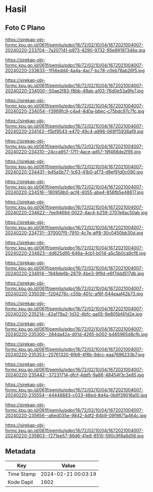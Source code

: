 # Hasil

## Foto C Plano

https://sirekap-obj-formc.kpu.go.id/061f/pemilu/pdpr/16/72/02/10/04/1672021004007-20240220-233704--7a207141-b973-4290-9732-95e99197346e.jpg

https://sirekap-obj-formc.kpu.go.id/061f/pemilu/pdpr/16/72/02/10/04/1672021004007-20240220-233833--1f56edd4-4a4a-4ac7-bc78-c0eb78ab26f5.jpg

https://sirekap-obj-formc.kpu.go.id/061f/pemilu/pdpr/16/72/02/10/04/1672021004007-20240220-234000--50ae2f83-f8bb-49ab-a103-76d0e53a9fe7.jpg

https://sirekap-obj-formc.kpu.go.id/061f/pemilu/pdpr/16/72/02/10/04/1672021004007-20240220-234054--f3969fc9-c4a4-4d0a-bbec-c75bdc97c7fc.jpg

https://sirekap-obj-formc.kpu.go.id/061f/pemilu/pdpr/16/72/02/10/04/1672021004007-20240220-234143--f5bf9543-e470-49c4-a996-069f15936af9.jpg

https://sirekap-obj-formc.kpu.go.id/061f/pemilu/pdpr/16/72/02/10/04/1672021004007-20240220-234310--24cca957-17f1-4ace-ad57-19f468de2f95.jpg

https://sirekap-obj-formc.kpu.go.id/061f/pemilu/pdpr/16/72/02/10/04/1672021004007-20240220-234431--b45a5b77-1c63-41b0-af73-d8ef91d0c090.jpg

https://sirekap-obj-formc.kpu.go.id/061f/pemilu/pdpr/16/72/02/10/04/1672021004007-20240220-234516--160958b0-acf4-4055-abe4-858fb5e48617.jpg

https://sirekap-obj-formc.kpu.go.id/061f/pemilu/pdpr/16/72/02/10/04/1672021004007-20240220-234622--7ee9468d-0023-4ac4-b259-2707e8ac50ab.jpg

https://sirekap-obj-formc.kpu.go.id/061f/pemilu/pdpr/16/72/02/10/04/1672021004007-20240220-234731--370007f5-7910-4c7e-aff8-30c0450bb30d.jpg

https://sirekap-obj-formc.kpu.go.id/061f/pemilu/pdpr/16/72/02/10/04/1672021004007-20240220-234823--dd625d95-646a-4cb1-b014-a5c5b0ca9cf8.jpg

https://sirekap-obj-formc.kpu.go.id/061f/pemilu/pdpr/16/72/02/10/04/1672021004007-20240220-234914--1948de6b-2879-4be3-9f9d-e6f7ddd517db.jpg

https://sirekap-obj-formc.kpu.go.id/061f/pemilu/pdpr/16/72/02/10/04/1672021004007-20240220-235039--f204276c-c55b-401c-af6f-644eaaf42b73.jpg

https://sirekap-obj-formc.kpu.go.id/061f/pemilu/pdpr/16/72/02/10/04/1672021004007-20240220-235214--42af79a2-1d32-4bfc-aa05-9e805bf41d2e.jpg

https://sirekap-obj-formc.kpu.go.id/061f/pemilu/pdpr/16/72/02/10/04/1672021004007-20240220-235300--284da42a-d01d-4265-b002-b465965d8cfb.jpg

https://sirekap-obj-formc.kpu.go.id/061f/pemilu/pdpr/16/72/02/10/04/1672021004007-20240220-235353--25761320-6fb9-4f8b-9dcc-eaa7696233b7.jpg

https://sirekap-obj-formc.kpu.go.id/061f/pemilu/pdpr/16/72/02/10/04/1672021004007-20240220-235442--37231714-dfcf-4dd5-9a86-48454f3c3e85.jpg

https://sirekap-obj-formc.kpu.go.id/061f/pemilu/pdpr/16/72/02/10/04/1672021004007-20240220-235554--44448883-c033-48ed-8d4a-0b6f39016a10.jpg

https://sirekap-obj-formc.kpu.go.id/061f/pemilu/pdpr/16/72/02/10/04/1672021004007-20240220-235656--a6ed035e-9842-4df2-84b9-09f9871a464c.jpg

https://sirekap-obj-formc.kpu.go.id/061f/pemilu/pdpr/16/72/02/10/04/1672021004007-20240220-235803--f271ee57-86d6-41e8-8510-590c9f8a6d56.jpg


## Metadata

| Key        | Value               |
| ---------- | ------------------- |
| Time Stamp | 2024-02-21 00:03:19 |
| Kode Dapil | 1602                |



